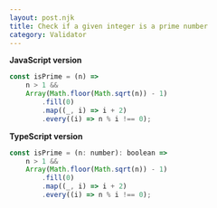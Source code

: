 ```yaml
---
layout: post.njk
title: Check if a given integer is a prime number
category: Validator
---
```


**JavaScript version**

```js
const isPrime = (n) =>
    n > 1 &&
    Array(Math.floor(Math.sqrt(n)) - 1)
        .fill(0)
        .map((_, i) => i + 2)
        .every((i) => n % i !== 0);
```

**TypeScript version**

```js
const isPrime = (n: number): boolean =>
    n > 1 &&
    Array(Math.floor(Math.sqrt(n)) - 1)
        .fill(0)
        .map((_, i) => i + 2)
        .every((i) => n % i !== 0);
```
